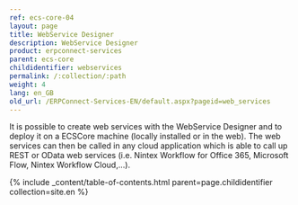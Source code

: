 ```yaml
---
ref: ecs-core-04
layout: page
title: WebService Designer
description: WebService Designer
product: erpconnect-services
parent: ecs-core
childidentifier: webservices
permalink: /:collection/:path
weight: 4
lang: en_GB
old_url: /ERPConnect-Services-EN/default.aspx?pageid=web_services
---
```


It is possible to create web services with the WebService Designer and to deploy it on a ECSCore machine (locally installed or in the web).
The web services can then be called in any cloud application which is able to call up REST or OData web services (i.e. Nintex Workflow for Office 365, Microsoft Flow, Nintex Workflow Cloud,...).  

{% include _content/table-of-contents.html parent=page.childidentifier collection=site.en %}